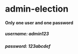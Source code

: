 # admin-election

#### Only one user and one password
##### username: admin123
##### password: 123abcdef
